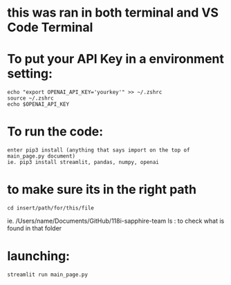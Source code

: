 # this was ran in both terminal and VS Code Terminal

# To put your API Key in a environment setting:
    echo "export OPENAI_API_KEY='yourkey'" >> ~/.zshrc
    source ~/.zshrc
    echo $OPENAI_API_KEY

# To run the code: 
    enter pip3 install (anything that says import on the top of main_page.py document)
    ie. pip3 install streamlit, pandas, numpy, openai

# to make sure its in the right path
    cd insert/path/for/this/file 
   ie. /Users/name/Documents/GitHub/118i-sapphire-team
    ls : to check what is found in that folder 

# launching: 
    streamlit run main_page.py